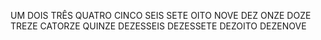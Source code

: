 UM
DOIS
TRÊS
QUATRO
CINCO
SEIS
SETE
OITO
NOVE
DEZ
ONZE
DOZE
TREZE
CATORZE
QUINZE
DEZESSEIS
DEZESSETE
DEZOITO
DEZENOVE
